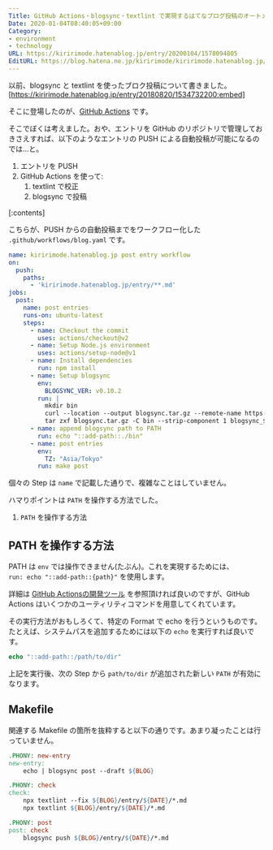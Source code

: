```yaml
---
Title: GitHub Actions・blogsync・textlint で実現するはてなブログ投稿のオートメーション
Date: 2020-01-04T08:40:05+09:00
Category:
- environment
- technology
URL: https://kiririmode.hatenablog.jp/entry/20200104/1578094805
EditURL: https://blog.hatena.ne.jp/kiririmode/kiririmode.hatenablog.jp/atom/entry/26006613492901015
---
```


以前、blogsync と textlint を使ったブロク投稿について書きました。
[https://kiririmode.hatenablog.jp/entry/20180820/1534732200:embed]

そこに登場したのが、[GitHub Actions](https://help.github.com/ja/actions/automating-your-workflow-with-github-actions/about-github-actions) です。

そこでぼくは考えました。おや、エントリを GitHub のリポジトリで管理しておきさえすれば、以下のようなエントリの PUSH による自動投稿が可能になるのでは…と。

1. エントリを PUSH
2. GitHub Actions を使って:
   1. textlint で校正
   2. blogsync で投稿

[:contents]

こちらが、PUSH からの自動投稿までをワークフロー化した `.github/workflows/blog.yaml` です。

```yaml
name: kiririmode.hatenablog.jp post entry workflow
on:
  push:
    paths:
      - 'kiririmode.hatenablog.jp/entry/**.md'
jobs:
  post:
    name: post entries
    runs-on: ubuntu-latest
    steps:
      - name: Checkout the commit
        uses: actions/checkout@v2
      - name: Setup Node.js environment
        uses: actions/setup-node@v1
      - name: Install dependencies
        run: npm install
      - name: Setup blogsync
        env:
          BLOGSYNC_VER: v0.10.2
        run: |
          mkdir bin
          curl --location --output blogsync.tar.gz --remote-name https://github.com/motemen/blogsync/releases/download/${BLOGSYNC_VER}/blogsync_${BLOGSYNC_VER}_linux_amd64.tar.gz
          tar zxf blogsync.tar.gz -C bin --strip-component 1 blogsync_${BLOGSYNC_VER}_linux_amd64/blogsync
      - name: append blogsync path to PATH
        run: echo "::add-path::./bin"
      - name: post entries
        env:
          TZ: "Asia/Tokyo"
        run: make post
```

個々の Step は `name` で記載した通りで、複雑なことはしていません。

ハマりポイントは `PATH` を操作する方法でした。

1. `PATH` を操作する方法

## PATH を操作する方法

PATH は `env` では操作できません(たぶん)。これを実現するためには、`        run: echo "::add-path::{path}"
` を使用します。

詳細は [GitHub Actionsの開発ツール](https://help.github.com/ja/actions/automating-your-workflow-with-github-actions/development-tools-for-github-actions) を参照頂ければ良いのですが、GitHub Actions はいくつかのユーティリティコマンドを用意してくれています。

その実行方法がおもしろくて、特定の Format で echo を行うというものです。たとえば、システムパスを追加するためには以下の `echo` を実行すれば良いです。

```tcsh
echo "::add-path::/path/to/dir"
```

上記を実行後、次の Step から `path/to/dir` が追加された新しい `PATH` が有効になります。

## Makefile

関連する Makefile の箇所を抜粋すると以下の通りです。あまり凝ったことは行っていません。

```makefile
.PHONY: new-entry
new-entry:
	echo | blogsync post --draft ${BLOG}

.PHONY: check
check:
	npx textlint --fix ${BLOG}/entry/${DATE}/*.md
	npx textlint ${BLOG}/entry/${DATE}/*.md

.PHONY: post
post: check
	blogsync push ${BLOG}/entry/${DATE}/*.md
```
